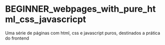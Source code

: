 # BEGINNER_webpages_with_pure_html_css_javascricpt
Uma série de páginas com html, css e javascript puros, destinados a prática do frontend
